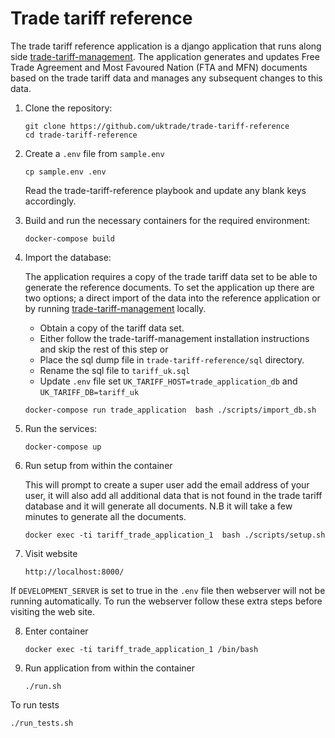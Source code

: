 # Trade tariff reference

The trade tariff reference application is a django application that runs along side [trade-tariff-management](https://github.com/uktrade/trade-tariff-management).
The application generates and updates Free Trade Agreement and Most Favoured Nation (FTA and MFN) documents based on the trade tariff data and manages any subsequent changes to this data.


1.  Clone the repository:

    ```shell
    git clone https://github.com/uktrade/trade-tariff-reference
    cd trade-tariff-reference
    ```

2.  Create a `.env` file from `sample.env`

    ```shell
    cp sample.env .env
    ```
    Read the trade-tariff-reference playbook and update any blank keys accordingly.


3.  Build and run the necessary containers for the required environment:

    ```shell
    docker-compose build
    ```
4.  Import the database:

    The application requires a copy of the trade tariff data set to be able to generate the reference documents.
    To set the application up there are two options; a direct import of the data into the reference application or by running [trade-tariff-management](https://github.com/uktrade/trade-tariff-management) locally.
    - Obtain a copy of the tariff data set.
    - Either follow the trade-tariff-management installation instructions and skip the rest of this step or
    - Place the sql dump file in `trade-tariff-reference/sql` directory.
    - Rename the sql file to `tariff_uk.sql`
    - Update `.env` file set `UK_TARIFF_HOST=trade_application_db` and `UK_TARIFF_DB=tariff_uk`

    ```shell
    docker-compose run trade_application  bash ./scripts/import_db.sh
    ```

5.  Run the services:

    ```shell
    docker-compose up
    ```
    
6.  Run setup from within the container

    This will prompt to create a super user add the email address of your user, it will also add all additional data that is not found in the trade tariff database and it will generate all documents.
    N.B it will take a few minutes to generate all the documents.

    ```shell
    docker exec -ti tariff_trade_application_1  bash ./scripts/setup.sh
    ```

7.  Visit website

    ```shell
    http://localhost:8000/
    ```

If `DEVELOPMENT_SERVER` is set to true in the `.env` file then webserver will not be running automatically.
To run the webserver follow these extra steps before visiting the web site.

8.  Enter container

    ```shell
    docker exec -ti tariff_trade_application_1 /bin/bash
    ```

9.  Run application from within the container

    ```shell
    ./run.sh
    ```

To run tests

```shell
./run_tests.sh
```
